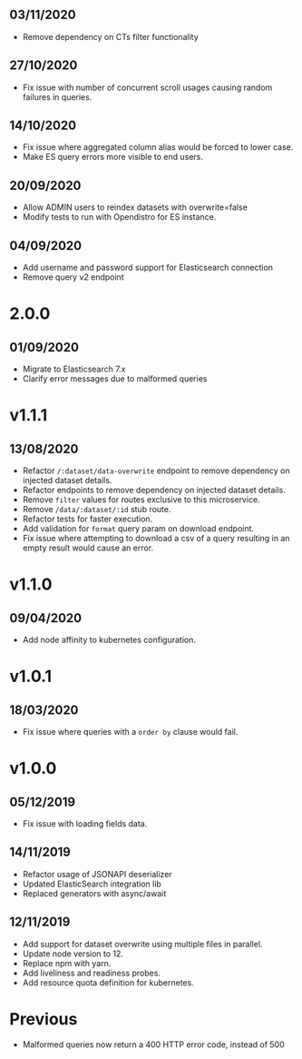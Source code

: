 ## 03/11/2020

- Remove dependency on CTs filter functionality

## 27/10/2020

- Fix issue with number of concurrent scroll usages causing random failures in queries.

## 14/10/2020

- Fix issue where aggregated column alias would be forced to lower case.
- Make ES query errors more visible to end users.

## 20/09/2020

- Allow ADMIN users to reindex datasets with overwrite=false
- Modify tests to run with Opendistro for ES instance.

## 04/09/2020

- Add username and password support for Elasticsearch connection
- Remove query v2 endpoint

# 2.0.0

## 01/09/2020

- Migrate to Elasticsearch 7.x
- Clarify error messages due to malformed queries

# v1.1.1

## 13/08/2020

- Refactor `/:dataset/data-overwrite` endpoint to remove dependency on injected dataset details.
- Refactor endpoints to remove dependency on injected dataset details.
- Remove `filter` values for routes exclusive to this microservice.
- Remove `/data/:dataset/:id` stub route.
- Refactor tests for faster execution.
- Add validation for `format` query param on download endpoint.
- Fix issue where attempting to download a csv of a query resulting in an empty result would cause an error.

# v1.1.0

## 09/04/2020

- Add node affinity to kubernetes configuration.

# v1.0.1

## 18/03/2020
- Fix issue where queries with a `order by` clause would fail.

# v1.0.0

## 05/12/2019
- Fix issue with loading fields data.

## 14/11/2019
- Refactor usage of JSONAPI deserializer
- Updated ElasticSearch integration lib
- Replaced generators with async/await

## 12/11/2019
- Add support for dataset overwrite using multiple files in parallel.
- Update node version to 12.
- Replace npm with yarn.
- Add liveliness and readiness probes.
- Add resource quota definition for kubernetes.

# Previous
- Malformed queries now return a 400 HTTP error code, instead of 500
